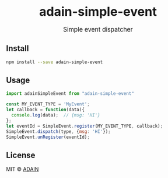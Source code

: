 <big><h1 align="center">adain-simple-event</h1></big>

<p align="center"><big>
Simple event dispatcher
</big></p>


## Install

```sh
npm install --save adain-simple-event
```

## Usage

```js
import adainSimpleEvent from "adain-simple-event"

const MY_EVENT_TYPE = 'MyEvent';
let callback = function(data){
  console.log(data);  // {msg: 'HI'}
};
let eventId = SimpleEvent.register(MY_EVENT_TYPE, callback);
SimpleEvent.dispatch(type, {msg: 'HI'});
SimpleEvent.unRegister(eventId);
```

## License

MIT © [ADAIN](http://github.com/ADAIN)
